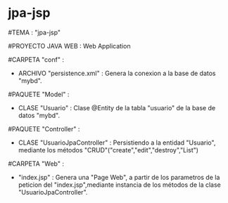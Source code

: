 # jpa-jsp

#TEMA :  "jpa-jsp"

#PROYECTO JAVA WEB  :  Web Application

#CARPETA "conf" :

   - ARCHIVO "persistence.xml" :  Genera la conexion a la base de datos "mybd".

#PAQUETE "Model" :  

  - CLASE "Usuario" :  Clase @Entity de la tabla "usuario" de la base de datos "mybd".
    
#PAQUETE "Controller" :    

  - CLASE "UsuarioJpaController" :  Persistiendo a la entidad "Usuario", 
       mediante los métodos "CRUD"("create","edit","destroy","List")
                
#CARPETA "Web" : 

  - "index.jsp" :  Genera una "Page Web", a partir de los parametros de la peticion 
       del "index.jsp",mediante instancia de los métodos 
       de la clase "UsuarioJpaController".

